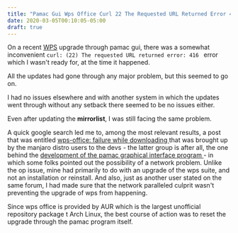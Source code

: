 ```yaml
---
title: "Pamac Gui Wps Office Curl 22 The Requested URL Returned Error 416"
date: 2020-03-05T00:10:05-05:00
draft: true
---
```


On a recent [WPS](https://www.wps.com/linux) upgrade through pamac gui, there was a somewhat inconvenient `curl: (22) The requested URL returned error: 416 `  error which I wasn't ready for,  at the time it happened.

All the updates had gone through any major problem, but this seemed to go on.

I had no issues elsewhere and with another system in which the updates went through without any setback there seemed to be no issues either.

Even after updating the **mirrorlist**, I was still facing the same problem.

A quick google search led me to, among the most relevant results, a post that was entitled <a href="https://forum.manjaro.org/t/wps-office-failure-while-downloading/112800/3" target="_blank"> wps-office: failure while downloading </a>  that was brought up by the manjaro distro users to the devs - the latter group  is after all,  the one behind the <a href="https://gitlab.manjaro.org/applications/pamac" target="_blank"> development of the pamac graphical interface program </a> - in which some folks pointed out the possibility of a network problem. Unlike the op issue, mine had primarily to do with an upgrade of the wps suite, and not an installation or reinstall. And also, just  as another user stated on the same forum, I had made sure that the network paralleled culprit wasn't preventing the upgrade of wps from happening.

Since wps office is provided by AUR which is the largest unofficial repository package t Arch Linux, the best course of action was to reset the upgrade through the pamac program itself.






